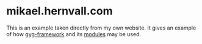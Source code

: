 mikael.hernvall.com
=========

This is an example taken directly from my own website. It gives an example of how [gyg-framework](https://github.com/MickeMakaron/gyg-framework) and its [modules](https://github.com/MickeMakaron/gyg-modules) may be used.

